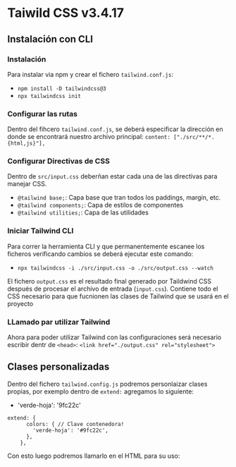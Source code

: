 # Taiwild CSS v3.4.17

## Instalación con CLI
### Instalación 
Para instalar via npm y crear el fichero `tailwind.conf.js`:
- `npm install -D tailwindcss@3`
- `npx tailwindcss init`

### Configurar las rutas
Dentro del fihcero `tailwind.conf.js`, se deberá especificar la dirección en donde se encontrará nuestro archivo principal:
`content: ["./src/**/*.{html,js}"],`

### Configurar Directivas de CSS
Dentro de `src/input.css` deberñan estar cada una de las directivas para manejar CSS. 
- ``@tailwind base;``: Capa base que tran todos los paddings, margin, etc.
- ``@tailwind components;``: Capa de estilos de componentes
- ``@tailwind utilities;``: Capa de las utilidades

### Iniciar Tailwind CLI
Para correr la herramienta CLI y que permanentemente escanee los ficheros verificando cambios se deberá ejecutar este comando:
- `npx tailwindcss -i ./src/input.css -o ./src/output.css --watch`

El fichero `output.css` es el resultado final generado por Taildwind CSS después de procesar el archivo de entrada (`input.css`). Contiene todo el CSS necesario para que fucnionen las clases de Tailwind que se usará en el proyecto

### LLamado par utilizar Tailwind
Ahora para poder utilizar Tailwind con las configuraciones será necesario escribir dentr de `<head>`: `<link href="./output.css" rel="stylesheet">`


## Clases personalizadas
Dentro del fichero `tailwind.config.js` podremos personlaizar clases propias, por exemplo dentro de `extend:` agregamos lo siguiente:
- 'verde-hoja': '9fc22c'

```
extend: {
      colors: { // Clave contenedora!
        'verde-hoja': '#9fc22c',
      },
    },
```
Con esto luego podremos llamarlo en el HTML para su uso: 